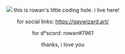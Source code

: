 <center><img src="https://gaywizard.art/siteassets/meeeeeeeEEEEeee.png"/>
this is rowan's little coding hole. i live here!

for social links: https://gaywizard.art/

for d*scord: rowan#7961

thanks, i love you
